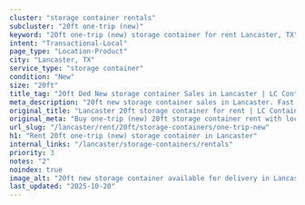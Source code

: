 ```yaml
---
cluster: "storage container rentals"
subcluster: "20ft one-trip (new)"
keyword: "20ft one-trip (new) storage container for rent Lancaster, TX"
intent: "Transactional-Local"
page_type: "Location-Product"
city: "Lancaster, TX"
service_type: "storage container"
condition: "New"
size: "20ft"
title_tag: "20ft Ded New storage container Sales in Lancaster | LC Container"
meta_description: "20ft new storage container sales in Lancaster. Fast delivery, competitive pricing. Serving storage containers area. Quote ID: DJ7. Call (214) 524-4168 for your free quote today."
original_title: "Lancaster 20ft storage container for rent | LC Container"
original_meta: "Buy one-trip (new) 20ft storage container rent with local delivery in Lancaster, TX. LC Container — local Since 2003. Request a fast quote today."
url_slug: "/lancaster/rent/20ft/storage-containers/one-trip-new"
h1: "Rent 20ft one-trip (new) storage container in Lancaster"
internal_links: "/lancaster/storage-containers/rentals"
priority: 3
notes: "2"
noindex: true
image_alt: "20ft new storage container available for delivery in Lancaster"
last_updated: "2025-10-20"
---
```


<!-- TODO: Add unique city/inventory copy, images, and internal links here. -->
